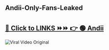 
 ## Andii-Only-Fans-Leaked

# <h2><a href="https://clipsfans.com/Andii&ref=git">🔗 Click to LINKS ⏩⏩ 👉 🟢 Andii </a></h2>

<a href="https://clipsfans.com/Andii&ref=git" rel="nofollow" data-target="animated-image.originalLink"><img src="https://i.ibb.co.com/xMMVF88/686577567.gif" alt="Viral Video Original" style="max-width: 100%; display: inline-block;" data-target="animated-image.originalImage"></a>
